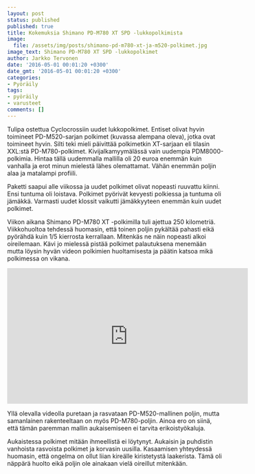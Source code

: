 ```yaml
---
layout: post
status: published
published: true
title: Kokemuksia Shimano PD-M780 XT SPD -lukkopolkimista
image:
  file: /assets/img/posts/shimano-pd-m780-xt-ja-m520-polkimet.jpg
image_text: Shimano PD-M780 XT SPD -lukkopolkimet
author: Jarkko Tervonen
date: '2016-05-01 00:01:20 +0300'
date_gmt: '2016-05-01 00:01:20 +0300'
categories:
- Pyöräily
tags:
- pyöräily
- varusteet
comments: []
---
```

Tulipa ostettua Cyclocrossiin uudet lukkopolkimet. Entiset olivat hyvin toimineet PD-M520-sarjan polkimet (kuvassa alempana oleva), jotka ovat toimineet hyvin. Silti teki mieli päivittää polkimetkin XT-sarjaan eli tilasin XXL:stä PD-M780-polkimet. Kivijalkamyymälässä vain uudempia PDM8000-polkimia. Hintaa tällä uudemmalla mallilla oli 20 euroa enemmän kuin vanhalla ja erot minun mielestä lähes olemattamat. Vähän enemmän poljin alaa ja matalampi profiili.

Paketti saapui alle viikossa ja uudet polkimet olivat nopeasti ruuvattu kiinni. Ensi tuntuma oli loistava. Polkimet pyörivät kevyesti polkiessa ja tuntuma oli jämäkkä. Varmasti uudet klossit vaikutti jämäkkyyteen enemmän kuin uudet polkimet.

Viikon aikana Shimano PD-M780 XT -polkimilla tuli ajettua 250 kilometriä. Viikkohuoltoa tehdessä huomasin, että toinen poljin pykältää pahasti eikä pyörähdä kuin 1/5 kierrosta kerrallaan. Mitenkäs ne näin nopeasti alkoi oireilemaan. Kävi jo mielessä pistää polkimet palautuksena menemään mutta löysin hyvän videon polkimien huoltamisesta ja päätin katsoa mikä polkimessa on vikana.

<iframe width="560" height="315" src="https://www.youtube.com/embed/utLU4kAHk_Q" frameborder="0" allowfullscreen></iframe>

Yllä olevalla videolla puretaan ja rasvataan PD-M520-mallinen poljin, mutta samanlainen rakenteeltaan on myös PD-M780-poljin. Ainoa ero on siinä, että tämän paremman mallin aukaisemiseen ei tarvita erikoistyökaluja.

Aukaistessa polkimet mitään ihmeellistä ei löytynyt. Aukaisin ja puhdistin vanhoista rasvoista polkimet ja korvasin uusilla. Kasaamisen yhteydessä huomasin, että ongelma on ollut liian kireälle kiristetystä laakerista. Tämä oli näppärä huolto eikä poljin ole ainakaan vielä oireillut mitenkään.
